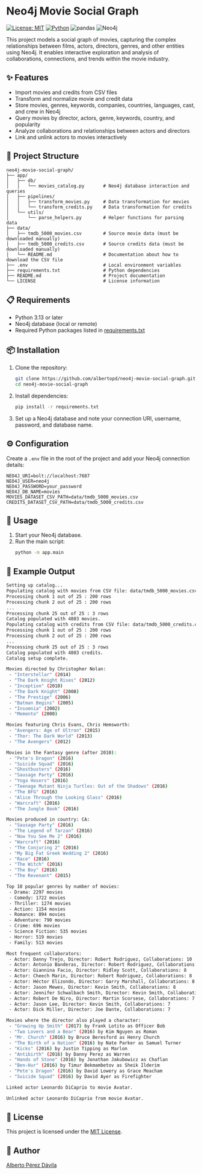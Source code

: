 # Neo4j Movie Social Graph

[![License: MIT](https://img.shields.io/badge/License-MIT-yellow.svg)](LICENSE) [![Python](https://img.shields.io/badge/Python-3.13-blue.svg)](https://www.python.org/) ![pandas](https://img.shields.io/badge/pandas-2.3.2-150458.svg?logo=pandas) ![Neo4j](https://img.shields.io/badge/neo4j-5.28.2-008CC1.svg?logo=neo4j)

This project models a social graph of movies, capturing the complex relationships between films, actors, directors, genres, and other entities using Neo4j. It enables interactive exploration and analysis of collaborations, connections, and trends within the movie industry.

## ✨ Features

- Import movies and credits from CSV files
- Transform and normalize movie and credit data
- Store movies, genres, keywords, companies, countries, languages, cast, and crew in Neo4j
- Query movies by director, actors, genre, keywords, country, and popularity
- Analyze collaborations and relationships between actors and directors
- Link and unlink actors to movies interactively

## 📂 Project Structure

```
neo4j-movie-social-graph/
├── app/
│   ├── db/
│   │   └── movies_catalog.py       # Neo4j database interaction and queries
│   ├── pipelines/
│   │   ├── transform_movies.py     # Data transformation for movies
│   │   └── transform_credits.py    # Data transformation for credits
│   └── utils/
│       └── parse_helpers.py        # Helper functions for parsing data
├── data/
│   ├── tmdb_5000_movies.csv        # Source movie data (must be downloaded manually)
│   ├── tmdb_5000_credits.csv       # Source credits data (must be downloaded manually)
│   └── README.md                   # Documentation about how to download the CSV file
├── .env                            # Local environment variables
├── requirements.txt                # Python dependencies
├── README.md                       # Project documentation
└── LICENSE                         # License information
```

## 📋 Requirements

- Python 3.13 or later
- Neo4j database (local or remote)
- Required Python packages listed in [requirements.txt](requirements.txt)

## 📦 Installation

1. Clone the repository:
	 ```sh
	 git clone https://github.com/albertopd/neo4j-movie-social-graph.git
	 cd neo4j-movie-social-graph
	 ```
2. Install dependencies:
	 ```sh
	 pip install -r requirements.txt
	 ```
3. Set up a Neo4j database and note your connection URI, username, password, and database name.

## ⚙️ Configuration

Create a `.env` file in the root of the project and add your Neo4j connection details:

```
NEO4J_URI=bolt://localhost:7687
NEO4J_USER=neo4j
NEO4J_PASSWORD=your_password
NEO4J_DB_NAME=movies
MOVIES_DATASET_CSV_PATH=data/tmdb_5000_movies.csv
CREDITS_DATASET_CSV_PATH=data/tmdb_5000_credits.csv
```

## 🚀 Usage

1. Start your Neo4j database.
2. Run the main script:
   ```sh
   python -m app.main
   ```

## 📝 Example Output

```sh
Setting up catalog...
Populating catalog with movies from CSV file: data/tmdb_5000_movies.csv ...
Processing chunk 1 out of 25 : 200 rows
Processing chunk 2 out of 25 : 200 rows
...
Processing chunk 25 out of 25 : 3 rows
Catalog populated with 4803 movies.
Populating catalog with credits from CSV file: data/tmdb_5000_credits.csv ...
Processing chunk 1 out of 25 : 200 rows
Processing chunk 2 out of 25 : 200 rows
...
Processing chunk 25 out of 25 : 3 rows
Catalog populated with 4803 credits.
Catalog setup complete.

Movies directed by Christopher Nolan:
 - "Interstellar" (2014)
 - "The Dark Knight Rises" (2012)
 - "Inception" (2010)
 - "The Dark Knight" (2008)
 - "The Prestige" (2006)
 - "Batman Begins" (2005)
 - "Insomnia" (2002)
 - "Memento" (2000)

Movies featuring Chris Evans, Chris Hemsworth:
 - "Avengers: Age of Ultron" (2015)
 - "Thor: The Dark World" (2013)
 - "The Avengers" (2012)

Movies in the Fantasy genre (after 2010):
 - "Pete's Dragon" (2016)
 - "Suicide Squad" (2016)
 - "Ghostbusters" (2016)
 - "Sausage Party" (2016)
 - "Yoga Hosers" (2016)
 - "Teenage Mutant Ninja Turtles: Out of the Shadows" (2016)
 - "The BFG" (2016)
 - "Alice Through the Looking Glass" (2016)
 - "Warcraft" (2016)
 - "The Jungle Book" (2016)

Movies produced in country: CA:
 - "Sausage Party" (2016)
 - "The Legend of Tarzan" (2016)
 - "Now You See Me 2" (2016)
 - "Warcraft" (2016)
 - "The Conjuring 2" (2016)
 - "My Big Fat Greek Wedding 2" (2016)
 - "Race" (2016)
 - "The Witch" (2016)
 - "The Boy" (2016)
 - "The Revenant" (2015)

Top 10 popular genres by number of movies:
 - Drama: 2297 movies
 - Comedy: 1722 movies
 - Thriller: 1274 movies
 - Action: 1154 movies
 - Romance: 894 movies
 - Adventure: 790 movies
 - Crime: 696 movies
 - Science Fiction: 535 movies
 - Horror: 519 movies
 - Family: 513 movies

Most frequent collaborators:
 - Actor: Danny Trejo, Director: Robert Rodriguez, Collaborations: 10
 - Actor: Antonio Banderas, Director: Robert Rodriguez, Collaborations: 8
 - Actor: Giannina Facio, Director: Ridley Scott, Collaborations: 8
 - Actor: Cheech Marin, Director: Robert Rodriguez, Collaborations: 8
 - Actor: Héctor Elizondo, Director: Garry Marshall, Collaborations: 8
 - Actor: Jason Mewes, Director: Kevin Smith, Collaborations: 8
 - Actor: Jennifer Schwalbach Smith, Director: Kevin Smith, Collaborations: 7
 - Actor: Robert De Niro, Director: Martin Scorsese, Collaborations: 7
 - Actor: Jason Lee, Director: Kevin Smith, Collaborations: 7
 - Actor: Dick Miller, Director: Joe Dante, Collaborations: 7

Movies where the director also played a character:
 - "Growing Up Smith" (2017) by Frank Lotito as Officer Bob
 - "Two Lovers and a Bear" (2016) by Kim Nguyen as Roman
 - "Mr. Church" (2016) by Bruce Beresford as Henry Church
 - "The Birth of a Nation" (2016) by Nate Parker as Samuel Turner
 - "Kicks" (2016) by Justin Tipping as Marlon
 - "Antibirth" (2016) by Danny Perez as Warren
 - "Hands of Stone" (2016) by Jonathan Jakubowicz as Chaflan
 - "Ben-Hur" (2016) by Timur Bekmambetov as Sheik Ilderim
 - "Pete's Dragon" (2016) by David Lowery as Grace Meacham
 - "Suicide Squad" (2016) by David Ayer as Firefighter

Linked actor Leonardo DiCaprio to movie Avatar.

Unlinked actor Leonardo DiCaprio from movie Avatar.
```

## 📜 License

This project is licensed under the [MIT License](LICENSE).

## 👤 Author

[Alberto Pérez Dávila](https://github.com/albertopd)
